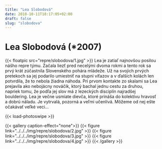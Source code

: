 ```yaml
---
title: "Lea Slobodová"
date: 2018-10-11T18:17:05+02:00
draft: false 
slug: "slobodova"
---
```


# Lea Slobodová (*2007)

{{< floatpic src="repre/slobodova/1.jpg" >}}
Lea je zatiaľ najnovšou posilou nášho repre týmu. Začala liezť pred necelými dvoma rokmi a tento rok sa prvý krát zúčastnila Slovenského pohára mládeže. Už na svojich prvých pretekoch sa jej podarilo umiestniť na stupni víťazov a v ďalších kolách len potvrdila, že to nebola žiadna náhoda. Pri prvom kontakte zo skalami sa Lea prejavila ako nebojácny nováčik, ktorý bachal jednu cestu za druhou, napriek tomu, že podľa jej slov má z lezeckých disciplín najradšej bouldering. Lea je večne usmiate dievča, ktoré prináša do kolektívu hravosť a dobrú náladu. Je vytrvalá, pozorná a veľmi učenlivá. Môžeme od nej ešte očakávať veľké veci...

{{< load-photoswipe >}}

{{< gallery caption-effect="none">}}
{{< figure link="../../../img/repre/slobodova/2.jpg" >}}
{{< figure link="../../../img/repre/slobodova/3.jpg" >}}
{{< figure link="../../../img/repre/slobodova/4.jpg" >}}
{{< /gallery >}}